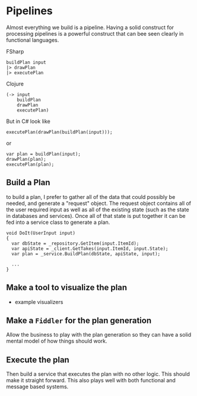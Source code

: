 # Pipelines

Almost everything we build is a pipeline. Having a solid construct for processing pipelines is a powerful construct that can bee seen clearly in functional languages.

FSharp

```text
buildPlan input
|> drawPlan
|> executePlan
```

Clojure

```text
(-> input
    buildPlan
    drawPlan
    executePlan)
```

But in C\# look like

```text
executePlan(drawPlan(buildPlan(input)));
```

or

```text
var plan = buildPlan(input);
drawPlan(plan);
executePlan(plan);
```

## Build a Plan

to build a plan, I prefer to gather all of the data that could possibly be needed, and generate a "request" object. The request object contains all of the user required input as well as all of the existing state \(such as the state in databases and services\). Once all of that state is put together it can be fed into a service class to generate a plan.

```text
void DoIt(UserInput input)
{
  var dbState = _repository.GetItem(input.ItemId);
  var apiState = _client.GetTakes(input.ItemId, input.State);
  var plan = _service.BuildPlan(dbState, apiState, input);

  ...
}
```

## Make a tool to visualize the plan

* example visualizers

## Make a `Fiddler` for the plan generation

Allow the business to play with the plan generation so they can have a solid mental model of how things should work.

## Execute the plan

Then build a service that executes the plan with no other logic. This should make it straight forward. This also plays well with both functional and message based systems.

